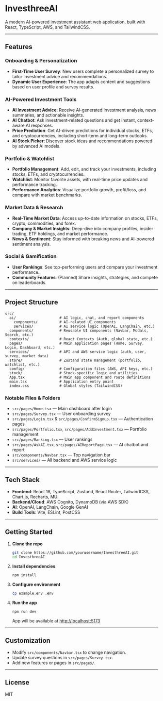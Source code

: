 # InvesthreeAI

A modern AI-powered investment assistant web application, built with React, TypeScript, AWS, and TailwindCSS.

---

## Features

### Onboarding & Personalization
- **First-Time User Survey**: New users complete a personalized survey to tailor investment advice and recommendations.
- **Dynamic User Experience**: The app adapts content and suggestions based on user profile and survey results.

### AI-Powered Investment Tools
- **AI Investment Advice**: Receive AI-generated investment analysis, news summaries, and actionable insights.
- **AI Chatbot**: Ask investment-related questions and get instant, context-aware AI responses.
- **Price Prediction**: Get AI-driven predictions for individual stocks, ETFs, and cryptocurrencies, including short-term and long-term outlooks.
- **AI Stock Picker**: Discover stock ideas and recommendations powered by advanced AI models.

### Portfolio & Watchlist
- **Portfolio Management**: Add, edit, and track your investments, including stocks, ETFs, and cryptocurrencies.
- **Watchlist**: Monitor favorite assets, with real-time price updates and performance tracking.
- **Performance Analytics**: Visualize portfolio growth, profit/loss, and compare with market benchmarks.

### Market Data & Research
- **Real-Time Market Data**: Access up-to-date information on stocks, ETFs, crypto, commodities, and forex.
- **Company & Market Insights**: Deep-dive into company profiles, insider trading, ETF holdings, and market performance.
- **News & Sentiment**: Stay informed with breaking news and AI-powered sentiment analysis.

### Social & Gamification
- **User Rankings**: See top-performing users and compare your investment performance.
- **Community Features**: (Planned) Share insights, strategies, and compete on leaderboards.


---

## Project Structure

```
src/
  ai/                    # AI logic, chat, and report components
    components/          # AI-related UI components
    services/            # AI service logic (OpenAI, LangChain, etc.)
  components/            # Reusable UI components (Navbar, Modals, Search, etc.)
  contexts/              # React Contexts (Auth, global state, etc.)
  pages/                 # Main application pages (Home, Survey, Login, Dashboard, etc.)
  services/              # API and AWS service logic (auth, user, survey, market data)
  store/                 # Zustand state management (portfolio, watchlist, etc.)
  config/                # Configuration files (AWS, API keys, etc.)
  stock/                 # Stock-specific logic and utilities
  App.tsx                # Main app component and route definitions
  main.tsx               # Application entry point
  index.css              # Global styles (TailwindCSS)
```

### Notable Files & Folders

- `src/pages/Home.tsx` — Main dashboard after login
- `src/pages/Survey.tsx` — User onboarding survey
- `src/pages/Login.tsx` & `src/pages/ConfirmSignup.tsx` — Authentication pages
- `src/pages/Portfolio.tsx`, `src/pages/AddInvestment.tsx` — Portfolio management
- `src/pages/Ranking.tsx` — User rankings
- `src/pages/AskAI.tsx`, `src/pages/AIReportPage.tsx` — AI chatbot and report
- `src/components/Navbar.tsx` — Top navigation bar
- `src/services/` — All backend and AWS service logic

---

## Tech Stack

- **Frontend**: React 18, TypeScript, Zustand, React Router, TailwindCSS, Chart.js, Recharts, MUI
- **Backend/Cloud**: AWS Cognito, DynamoDB (via AWS SDK)
- **AI**: OpenAI, LangChain, Google GenAI
- **Build Tools**: Vite, ESLint, PostCSS

---

## Getting Started

1. **Clone the repo**
    ```bash
    git clone https://github.com/yourusername/InvesthreeAI.git
    cd InvesthreeAI
    ```

2. **Install dependencies**
    ```bash
    npm install
    ```

3. **Configure environment**
    ```bash
    cp example.env .env
    ```

4. **Run the app**
    ```bash
    npm run dev
    ```
    App will be available at [http://localhost:5173](http://localhost:5173)


---

## Customization

- Modify `src/components/Navbar.tsx` to change navigation.
- Update survey questions in `src/pages/Survey.tsx`.
- Add new features or pages in `src/pages/`.

---

## License

MIT 
